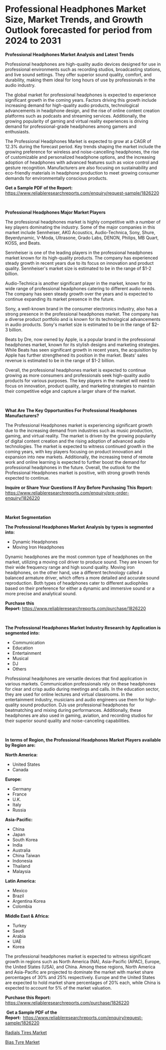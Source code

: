 <p><h1>Professional Headphones Market Size, Market Trends, and Growth Outlook forecasted for period from 2024 to 2031</h1></p><p><strong>Professional Headphones Market Analysis and Latest Trends</strong></p>
<p><p>Professional headphones are high-quality audio devices designed for use in professional environments such as recording studios, broadcasting stations, and live sound settings. They offer superior sound quality, comfort, and durability, making them ideal for long hours of use by professionals in the audio industry.</p><p>The global market for professional headphones is expected to experience significant growth in the coming years. Factors driving this growth include increasing demand for high-quality audio products, technological advancements in headphone design, and the rise of online content creation platforms such as podcasts and streaming services. Additionally, the growing popularity of gaming and virtual reality experiences is driving demand for professional-grade headphones among gamers and enthusiasts.</p><p>The Professional Headphones Market is expected to grow at a CAGR of 12.3% during the forecast period. Key trends shaping the market include the growing preference for wireless and noise-cancelling headphones, the rise of customizable and personalized headphone options, and the increasing adoption of headphones with advanced features such as voice control and gesture recognition. Manufacturers are also focusing on sustainability and eco-friendly materials in headphone production to meet growing consumer demands for environmentally conscious products.</p></p>
<p><strong>Get a Sample PDF of the Report:&nbsp;</strong> <a href="https://www.reliableresearchreports.com/enquiry/request-sample/1826220">https://www.reliableresearchreports.com/enquiry/request-sample/1826220</a></p>
<p>&nbsp;</p>
<p><strong>Professional Headphones Major Market Players</strong></p>
<p><p>The professional headphones market is highly competitive with a number of key players dominating the industry. Some of the major companies in this market include Sennheiser, AKG Acoustics, Audio-Technica, Sony, Shure, Beyerdynamic, V-Moda, Ultrasone, Grado Labs, DENON, Philips, MB Quart, KOSS, and Beats.</p><p>Sennheiser is one of the leading players in the professional headphones market known for its high-quality products. The company has experienced steady growth in recent years due to its focus on innovation and product quality. Sennheiser's market size is estimated to be in the range of $1-2 billion.</p><p>Audio-Technica is another significant player in the market, known for its wide range of professional headphones catering to different audio needs. The company has seen steady growth over the years and is expected to continue expanding its market presence in the future.</p><p>Sony, a well-known brand in the consumer electronics industry, also has a strong presence in the professional headphones market. The company has a diverse product portfolio and is known for its technological advancements in audio products. Sony's market size is estimated to be in the range of $2-3 billion.</p><p>Beats by Dre, now owned by Apple, is a popular brand in the professional headphones market, known for its stylish designs and marketing strategies. While Beats has seen significant growth in recent years, the acquisition by Apple has further strengthened its position in the market. Beats' sales revenue is estimated to be in the range of $1-2 billion.</p><p>Overall, the professional headphones market is expected to continue growing as more consumers and professionals seek high-quality audio products for various purposes. The key players in the market will need to focus on innovation, product quality, and marketing strategies to maintain their competitive edge and capture a larger share of the market.</p></p>
<p>&nbsp;</p>
<p><strong>What Are The Key Opportunities For Professional Headphones Manufacturers?</strong></p>
<p><p>The Professional Headphones market is experiencing significant growth due to the increasing demand from industries such as music production, gaming, and virtual reality. The market is driven by the growing popularity of digital content creation and the rising adoption of advanced audio technologies. The market is expected to witness continued growth in the coming years, with key players focusing on product innovation and expansion into new markets. Additionally, the increasing trend of remote work and online learning is expected to further boost the demand for professional headphones in the future. Overall, the outlook for the Professional Headphones market is positive, with strong growth trends expected to continue.</p></p>
<p><strong>Inquire or Share Your Questions If Any Before Purchasing This Report:</strong> <a href="https://www.reliableresearchreports.com/enquiry/pre-order-enquiry/1826220">https://www.reliableresearchreports.com/enquiry/pre-order-enquiry/1826220</a></p>
<p>&nbsp;</p>
<p><strong>Market Segmentation</strong></p>
<p><strong>The Professional Headphones Market Analysis by types is segmented into:</strong></p>
<p><ul><li>Dynamic Headphones</li><li>Moving Iron Headphones</li></ul></p>
<p><p>Dynamic headphones are the most common type of headphones on the market, utilizing a moving coil driver to produce sound. They are known for their wide frequency range and high sound quality. Moving iron headphones, on the other hand, use a different technology called a balanced armature driver, which offers a more detailed and accurate sound reproduction. Both types of headphones cater to different audiophiles based on their preference for either a dynamic and immersive sound or a more precise and analytical sound.</p></p>
<p><strong>Purchase this Report:&nbsp;</strong><a href="https://www.reliableresearchreports.com/purchase/1826220">https://www.reliableresearchreports.com/purchase/1826220</a></p>
<p>&nbsp;</p>
<p><strong>The Professional Headphones Market Industry Research by Application is segmented into:</strong></p>
<p><ul><li>Communication</li><li>Education</li><li>Entertainment</li><li>Musical</li><li>DJ</li><li>Others</li></ul></p>
<p><p>Professional headphones are versatile devices that find application in various markets. Communication professionals rely on these headphones for clear and crisp audio during meetings and calls. In the education sector, they are used for online lectures and virtual classrooms. In the entertainment industry, musicians and audio engineers use them for high-quality sound production. DJs use professional headphones for beatmatching and mixing during performances. Additionally, these headphones are also used in gaming, aviation, and recording studios for their superior sound quality and noise-canceling capabilities.</p></p>
<p>&nbsp;</p>
<p><strong>In terms of Region, the Professional Headphones Market Players available by Region are:</strong></p>
<p>
    <p> <strong> North America: </strong>
        <ul>
            <li>United States</li>
            <li>Canada</li>
        </ul>
        </p> 
    <p> <strong> Europe: </strong>
        <ul>
            <li>Germany</li>
            <li>France</li>
            <li>U.K.</li>
            <li>Italy</li>
            <li>Russia</li>
        </ul>
        </p> 
    <p> <strong> Asia-Pacific: </strong>
        <ul>
            <li>China</li>
            <li>Japan</li>
            <li>South Korea</li>
            <li>India</li>
            <li>Australia</li>
            <li>China Taiwan</li>
            <li>Indonesia</li>
            <li>Thailand</li>
            <li>Malaysia</li>
        </ul>
        </p> 
    <p> <strong> Latin America: </strong>
        <ul>
            <li>Mexico</li>
            <li>Brazil</li>
            <li>Argentina Korea</li>
            <li>Colombia</li>
        </ul>
        </p> 
    <p> <strong> Middle East & Africa: </strong>
        <ul>
            <li>Turkey</li>
            <li>Saudi</li>
            <li>Arabia</li>
            <li>UAE</li>
            <li>Korea</li>
        </ul>
    </p>
    </p>
<p><p>The professional headphones market is expected to witness significant growth in regions such as North America (NA), Asia-Pacific (APAC), Europe, the United States (USA), and China. Among these regions, North America and Asia-Pacific are projected to dominate the market with market share percentages of 30% and 25% respectively. Europe and the United States are expected to hold market share percentages of 20% each, while China is expected to account for 5% of the market valuation.</p></p>
<p><strong>Purchase this Report: </strong><a href="https://www.reliableresearchreports.com/purchase/1826220">https://www.reliableresearchreports.com/purchase/1826220</a></p>
<p>&nbsp;<strong>Get a Sample PDF of the Report:&nbsp;&nbsp;</strong><a href="https://www.reliableresearchreports.com/enquiry/request-sample/1826220">https://www.reliableresearchreports.com/enquiry/request-sample/1826220</a></p>
<p><strong></strong></p>
<p><p><a href="https://fuschia-pecorino-a6d.notion.site/Radials-Tires-Market-Size-Evaluating-its-Market-Trends-Growth-and-Projections-2024-2031-3dfe04456cef4ad69d1592f6b9368b2b">Radials Tires Market</a></p><p><a href="https://florentine-yuzu-f42.notion.site/Bias-Tyre-Market-Size-Furnishes-Valuable-Information-Encompassing-Market-Share-Market-Trends-and-P-3a36893c43804aef83523cd7833cf3f0">Bias Tyre Market</a></p></p>